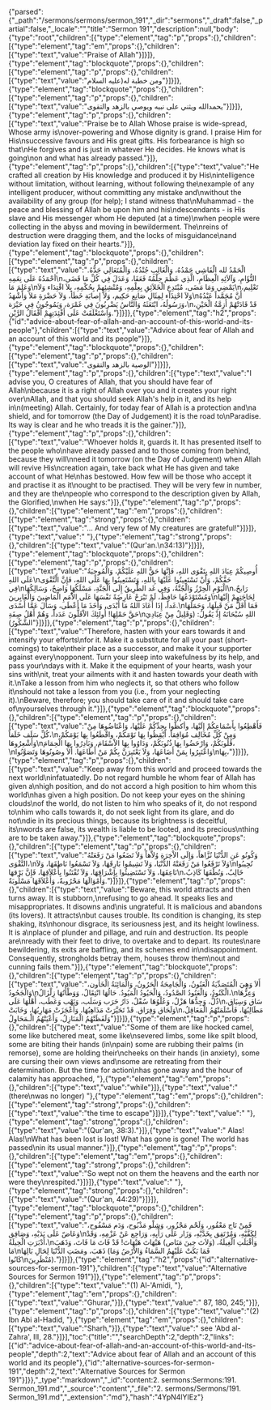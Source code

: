 {"parsed":{"_path":"/sermons/sermons/sermon_191","_dir":"sermons","_draft":false,"_partial":false,"_locale":"","title":"Sermon 191","description":null,"body":{"type":"root","children":[{"type":"element","tag":"p","props":{},"children":[{"type":"element","tag":"em","props":{},"children":[{"type":"text","value":"Praise of Allah"}]}]},{"type":"element","tag":"blockquote","props":{},"children":[{"type":"element","tag":"p","props":{},"children":[{"type":"text","value":"ومن خطبة له(عليه السلام"}]}]},{"type":"element","tag":"blockquote","props":{},"children":[{"type":"element","tag":"p","props":{},"children":[{"type":"text","value":"يحمدالله ويثني على نبيه ويوصي بالزهد والتقوى"}]}]},{"type":"element","tag":"p","props":{},"children":[{"type":"text","value":"Praise be to Allah Whose praise is wide-spread, Whose army is\nover-powering and Whose dignity is grand. I praise Him for His\nsuccessive favours and His great gifts. His forbearance is high so that\nHe forgives and is just in whatever He decides. He knows what is going\non and what has already passed."}]},{"type":"element","tag":"p","props":{},"children":[{"type":"text","value":"He crafted all creation by His knowledge and produced it by His\nintelligence without limitation, without learning, without following the\nexample of any intelligent producer, without committing any mistake and\nwithout the availability of any group (for help); I stand witness that\nMuhammad - the peace and blessing of Allah be upon him and his\ndescendants - is His slave and His messenger whom He deputed (at a time)\nwhen people were collecting in the abyss and moving in bewilderment. The\nreins of destruction were dragging them, and the locks of misguidance\nand deviation lay fixed on their hearts."}]},{"type":"element","tag":"blockquote","props":{},"children":[{"type":"element","tag":"p","props":{},"children":[{"type":"text","value":"الْحَمْدُ لله الْفَاشِي حَمْدُهُ، وَالْغَالِبِ جُنْدُهُ، وَالْمُتَعَالِي جَدُّهُ. أحْمَدُهُ عَلَى نِعَمِهِ\nالتُّؤَامِ، وَآلاَئِهِ الْعِظَامِ، الَّذِي عَظُمَ حِلْمُهُ فَعَفَا، وَعَدَلَ فِي كُلِّ مَا قَضَى، وَعَلِمَ مَا\nيَمْضِي وَمَا مَضَى، مُبْتَدِعِ الْخَلاَئِقِ بِعِلْمِهِ، وَمُنْشِئِهِمْ بِحُكْمِهِ، بِلاَ اقْتِدَاء وَلاَ\nتَعْلِيم، وَلاَ احْتِذَاء لِمِثَالِ صَانِع حَكِيم، وَلاَ إِصابَةِ خَطَأ، وَلاَ حَضْرَةِ مَلاَ وَأَشْهَدُ\nأَنَّ مُحَمَّداً عَبْدُهُ وَرَسُولُهُ، ابْتَعَثَهُ وَالنَّاسُ يَضْرِبُونَ فِي غَمْرَة، وَيَمُوجُونُ فِي حَيْرَة،\nقَدْ قَادَتْهُمْ أَزِمَّةُ الْحَيْنِ، وَاسْتَغْلَقَتْ عَلَى أَفْئِدَتِهِمْ أَقْفَالُ الرَّيْنِ."}]}]},{"type":"element","tag":"h2","props":{"id":"advice-about-fear-of-allah-and-an-account-of-this-world-and-its-people"},"children":[{"type":"text","value":"Advice about fear of Allah and an account of this world and its people"}]},{"type":"element","tag":"blockquote","props":{},"children":[{"type":"element","tag":"p","props":{},"children":[{"type":"text","value":"الوصية بالزهد والتقوى"}]}]},{"type":"element","tag":"p","props":{},"children":[{"type":"text","value":"I advise you, O creatures of Allah, that you should have fear of Allah\nbecause it is a right of Allah over you and it creates your right over\nAllah, and that you should seek Allah's help in it, and its help in\n(meeting) Allah. Certainly, for today fear of Allah is a protection and\na shield, and for tomorrow (the Day of Judgement) it is the road to\nParadise. Its way is clear and he who treads it is the gainer."}]},{"type":"element","tag":"p","props":{},"children":[{"type":"text","value":"Whoever holds it, guards it. It has presented itself to the people who\nhave already passed and to those coming from behind, because they will\nneed it tomorrow (on the Day of Judgement) when Allah will revive His\ncreation again, take back what He has given and take account of what He\nhas bestowed. How few will be those who accept it and practise it as it\nought to be practised. They will be very few in number, and they are the\npeople who correspond to the description given by Allah, the Glorified,\nwhen He says:"}]},{"type":"element","tag":"p","props":{},"children":[{"type":"element","tag":"em","props":{},"children":[{"type":"element","tag":"strong","props":{},"children":[{"type":"text","value":"... And very few of My creatures are grateful!"}]}]},{"type":"text","value":" "},{"type":"element","tag":"strong","props":{},"children":[{"type":"text","value":"(Qur'an.\n34:13)"}]}]},{"type":"element","tag":"blockquote","props":{},"children":[{"type":"element","tag":"p","props":{},"children":[{"type":"text","value":"أُوصِيكُمْ عِبَادَ اللهِ بِتَقْوَى اللهِ، فَإِنَّهَا حَقُّ اللهِ عَلَيْكُمْ، وَالْمُوجِبَةُ عَلَى اللهِ\nحَقَّكُمْ، وَأَنْ تَسْتَعِينُوا عَلَيْهَا بِاللهِ، وَتَسْتَعِينُوا بِهَا عَلَى اللهِ، فَإِنَّ الْتَّقْوَى فِي\nالْيَوْمِ الْحِرْزُ وَالْجُنَّةُ، وَفِي غَد الطَّرِيقُ إِلَى الْجَنَّةِ، مَسْلَكُهَا وَاضِحٌ، وَسَالِكُهَا\nرَابحٌ، وَمُسْتَوْدَعُهَا حَافِظٌ، لَمْ تَبْرَحْ عَارِضَةً نَفْسَهَا عَلَى الاُْمَمِ الْمَاضِينَ وَالْغَابِرينَ\nلِحَاجَتِهِمْ إِلَيْهَا غَداً، إِذَا أَعَادَ اللهُ مَا أَبْدَى، وَأَخَذَ مَا أَعْطَى، وَسَأَلَ عَمَّا أَسْدَى.\nفَمَا أَقَلَّ مَنْ قَبِلَهَا، وَحَمَلَهَا حَقَّ حَمْلِهَا! أُولئِكَ الاْقَلُّونَ عَدَداً، وَهُمْ أَهْلُ صِفَةِ\nاللهِ سُبْحَانَهُ إِذْ يَقُولُ: (وَقَلِيلٌ مِنْ عِبَادِيَ الشَّكُورُ)"}]}]},{"type":"element","tag":"p","props":{},"children":[{"type":"text","value":"Therefore, hasten with your ears towards it and intensify your efforts\nfor it. Make it a substitute for all your past (short-comings) to take\ntheir place as a successor, and make it your supporter against every\nopponent. Turn your sleep into wakefulness by its help, and pass your\ndays with it. Make it the equipment of your hearts, wash your sins with\nit, treat your ailments with it and hasten towards your death with it.\nTake a lesson from him who neglects it, so that others who follow it\nshould not take a lesson from you (i.e., from your neglecting it).\nBeware, therefore; you should take care of it and should take care of\nyourselves through it."}]},{"type":"element","tag":"blockquote","props":{},"children":[{"type":"element","tag":"p","props":{},"children":[{"type":"text","value":"فَأَهْطِعُوا بِأَسْمَاعِكُمْ إِلَيْهَا، وأكظّوا بِجِدِّكُمْ عَلَيْهَا، وَاعْتَاضُوهَا مِنْ كُلِّ سَلَف خَلَفاً،\nوَمِنْ كُلِّ مُخَالِف مُوَافِقاً. أَيْقِظُوا بِهَا نَوْمَكُمْ، واقْطَعُوا بِهَا يَوْمَكُمْ، وَأَشْعِرُوهَا\nقُلُوبَكُمْ، وَارْحَضُوا بِهَا ذُنُوبَكُمْ، وَدَاوُوا بِهَا الاْسْقَامَ، وَبَادِرُوا بِهَا الْحِمَامَ،\nوَاعْتَبِرُوا بِمَنْ أَضَاعَهَا، وَلاَ يَعْتَبِرَنَّ بِكُمْ مَنْ أَطَاعَهَا. أَلاَ وصُونُوهَا وَتَصَوَّنُوا\nبِهَا،"}]}]},{"type":"element","tag":"p","props":{},"children":[{"type":"text","value":"Keep away from this world and proceed towards the next world\ninfatuatedly. Do not regard humble he whom fear of Allah has given a\nhigh position, and do not accord a high position to him whom this world\nhas given a high position. Do not keep your eyes on the shining clouds\nof the world, do not listen to him who speaks of it, do not respond to\nhim who calls towards it, do not seek light from its glare, and do not\ndie in its precious things, because its brightness is deceitful, its\nwords are false, its wealth is liable to be looted, and its precious\nthing are to be taken away."}]},{"type":"element","tag":"blockquote","props":{},"children":[{"type":"element","tag":"p","props":{},"children":[{"type":"text","value":"وَكُونُو عَنِ الدُّنْيَا نُزَّاهاً، وَإِلَى الاْخِرَةِ وُلاَّهاً وَلاَ تَضَعُوا مَنْ رَفَعَتْهُ التَّقْوَى،\nوَلاَ تَرْفَعُوا مَنْ رَفَعَتْهُ الدُّنْيَا، وَلاَ تَشِيمُوا بَارِقَهَا، وَلاَ تَسْمَعُوا نَاطِقَهَا، وَلاَ\nتُجِيبُوا نَاعِقَهَا، وَلاَ تَسْتَضِيئُوا بِإِشْرَاقِهَا، وَلاَ تُفْتَنُوا بِأَعْلاَقِهَا، فَإِنَّ بَرْقهَا\nخَالِبٌ، وَنُطْقَهَا كَاذِبٌ، وَأَمْوَالَهَا مَحْرُوبةٌ، وَأَعْلاَقَهَا مَسْلُوبَةٌ."}]}]},{"type":"element","tag":"p","props":{},"children":[{"type":"text","value":"Beware, this world attracts and then turns away. It is stubborn,\nrefusing to go ahead. It speaks lies and misappropriates. It disowns and\nis ungrateful. It is malicious and abandons (its lovers). It attracts\nbut causes trouble. Its condition is changing, its step shaking, its\nhonour disgrace, its seriousness jest, and its height lowliness. It is a\nplace of plunder and pillage, and ruin and destruction. Its people are\nready with their feet to drive, to overtake and to depart. Its routes\nare bewildering, its exits are baffling, and its schemes end in\ndisappointment. Consequently, strongholds betray them, houses throw them\nout and cunning fails them."}]},{"type":"element","tag":"blockquote","props":{},"children":[{"type":"element","tag":"p","props":{},"children":[{"type":"text","value":"أَلاَ وَهِيَ الْمُتَصَدِّيَةُ الْعَنُونُ، وَالْجَامِحَةُ الْحَرُونُ، وَالْمَائِنَةُ الْخَأُون، وَالْجَحُودُ\nالْكَنُودُ، وَالْعَنُودُ الصَّدُودُ، وَالْحَيُودُ الْمَيُودُ. حَالُهَا انْتِقَالٌ، وَوَطْأَتُهَا زِلْزَالٌ،\nوَعِزُّهَا ذُلٌّ، وَجِدُّهَا هَزْلٌ، وَعُلْوُهَا سُفْلٌ، دَارُ حَرَب وَسَلَب، وَنَهْب وَعَطَب، أَهْلُهَا عَلَى\nسَاق وَسِيَاق، وَلَحَاق وَفِرَاق. قَدْ تَحَيَّرَتْ مَذَاهِبُهَا، وَأَعْجَزَتْ مَهَارِبُهَا، وَخَابَتْ\nمَطَالِبُهَا، فَأَسْلَمَتْهُمُ الْمَعَاقِلُ، وَلَفَظَتْهُمُ الْمَنَازِلُ، وَأَعْيَتْهُمُ الْـمَحَاوِلُ"}]}]},{"type":"element","tag":"p","props":{},"children":[{"type":"text","value":"Some of them are like hocked camel, some like butchered meat, some like\nsevered limbs, some like spilt blood, some are biting their hands (in\npain) some are rubbing their palms (in remorse), some are holding their\ncheeks on their hands (in anxiety), some are cursing their own views and\nsome are retreating from their determination. But the time for action\nhas gone away and the hour of calamity has approached, "},{"type":"element","tag":"em","props":{},"children":[{"type":"text","value":"while"}]},{"type":"text","value":" (there\nwas no longer) "},{"type":"element","tag":"em","props":{},"children":[{"type":"element","tag":"strong","props":{},"children":[{"type":"text","value":"the time to escape"}]}]},{"type":"text","value":" "},{"type":"element","tag":"strong","props":{},"children":[{"type":"text","value":"(Qur'an, 38:3)."}]},{"type":"text","value":" Alas! Alas!\nWhat has been lost is lost! What has gone is gone! The world has passed\nin its usual manner."}]},{"type":"element","tag":"p","props":{},"children":[{"type":"element","tag":"em","props":{},"children":[{"type":"element","tag":"strong","props":{},"children":[{"type":"text","value":"So wept not on them the heavens and the earth nor were they\nrespited."}]}]},{"type":"text","value":" "},{"type":"element","tag":"strong","props":{},"children":[{"type":"text","value":"(Qur'an, 44:29)"}]}]},{"type":"element","tag":"blockquote","props":{},"children":[{"type":"element","tag":"p","props":{},"children":[{"type":"text","value":"فَمِنْ نَاج مَعْقُور، وَلَحْم مَجْزُور، وَشِلْو مَذْبُوح، وَدَم مَسْفُوح، وَعَاضّ عَلَى يَدَيْهِ، وَصَافِق\nلِكَفَّيْهِ، وَمُرْتَفِق بِخَدَّيْهِ، وَزَار عَلَى رَأْيِهِ، وَرَاجِع عَنْ عَزْمِهِ، وَقَدْ أَدْبَرَتِ الْحِيلَةُ،\nوَأَقْبَلَتِ الْغِيلَةُ، (وَلاَتَ حِينَ مَنَاص) هَيْهَاتَ هَيْهَاتَ! قَدْ فَاتَ مَا فَاتَ، وَذَهَبَ مَا\nذَهَبَ، ومَضَتِ الدُّنْيَا لِحَالِ بَالِهَا (فَمَا بَكَتْ عَلَيْهِمُ السَّمَاءُ وَالاْرْضُ وَمَا كَانُوا\nمُنْظَرِينَ)."}]}]},{"type":"element","tag":"h2","props":{"id":"alternative-sources-for-sermon-191"},"children":[{"type":"text","value":"Alternative Sources for Sermon 191"}]},{"type":"element","tag":"p","props":{},"children":[{"type":"text","value":"(1) Al-'Amidi, "},{"type":"element","tag":"em","props":{},"children":[{"type":"text","value":"Ghurar,"}]},{"type":"text","value":" 87, 180, 245;"}]},{"type":"element","tag":"p","props":{},"children":[{"type":"text","value":"(2) Ibn Abi al-Hadid, "},{"type":"element","tag":"em","props":{},"children":[{"type":"text","value":"Sharh,"}]},{"type":"text","value":" see 'Abd al-Zahra', III, 28."}]}],"toc":{"title":"","searchDepth":2,"depth":2,"links":[{"id":"advice-about-fear-of-allah-and-an-account-of-this-world-and-its-people","depth":2,"text":"Advice about fear of Allah and an account of this world and its people"},{"id":"alternative-sources-for-sermon-191","depth":2,"text":"Alternative Sources for Sermon 191"}]}},"_type":"markdown","_id":"content:2. sermons:Sermons:191. Sermon_191.md","_source":"content","_file":"2. sermons/Sermons/191. Sermon_191.md","_extension":"md"},"hash":"4YpN4lYIEz"}